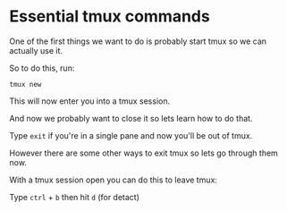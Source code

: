 # Essential tmux commands

One of the first things we want to do is probably start tmux so we can actually use it.

So to do this, run:
```
tmux new
```
This will now enter you into a tmux session.

And now we probably want to close it so lets learn how to do that.

Type `exit` if you're in a single pane and now you'll be out of tmux. 

However there are some other ways to exit tmux so lets go through them now.

With a tmux session open you can do this to leave tmux:

Type `ctrl` + `b` then hit `d` (for detact)
